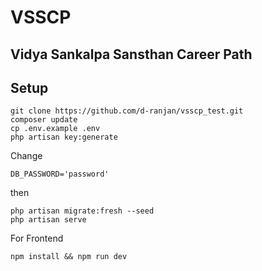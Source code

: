 # VSSCP
## Vidya Sankalpa Sansthan Career Path

## Setup

```
git clone https://github.com/d-ranjan/vsscp_test.git
composer update
cp .env.example .env
php artisan key:generate
```
Change 
```
DB_PASSWORD='password'
```
then
```
php artisan migrate:fresh --seed
php artisan serve
```

For Frontend
```
npm install && npm run dev
```